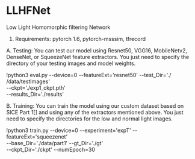 # LLHFNet
Low Light Homomorphic filtering Network 
1. Requirements: 
  pytorch 1.6,  pytorch-msssim, tfrecord
  
  A. 	Testing: 
   You can test our model using Resnet50, VGG16, MobileNetv2, DenseNet, or SqueezeNet feature extractors. You just need to specify the directory of your testing images and model      weights. 

!python3 eval.py --device=0 --featureExt='resnet50' --test_Dir='./ /data/testImages' \
 --ckpt='./exp1_ckpt.pth' \
 --results_Dir='./results'
 
  B. Training: 
    You can train the model using our custom dataset based on SICE Part 1[] and using any of the extractors mentioned above. You just need to specify the directories for the low       and normal light images.

!python3 train.py --device=0 --experiment='expT' --featureExt='squeezenet' \
   --base_Dir='./data/part1' --gt_Dir='./gt' \
   --ckpt_Dir='./ckpt' --numEpoch=30

